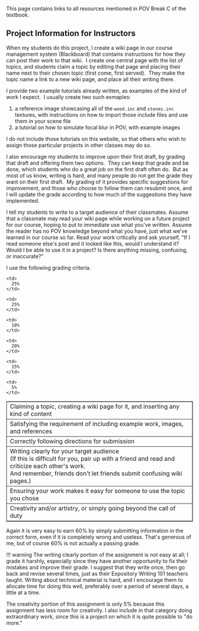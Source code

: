 
This page contains links to all resources mentioned in POV Break C of the
textbook.

## Project Information for Instructors

When my students do this project, I create a wiki page in our course
management system (Blackboard) that contains instructions for how they can
post their work to that wiki.  I create one central page with the list of
topics, and students claim a topic by editing that page and placing their
name next to their chosen topic (first come, first served).  They make the
topic name a link to a new wiki page, and place all their writing there.

I provide two example tutorials already written, as examples of the kind of
work I expect.  I usually create two such exmaples:

  1. a reference image showcasing all of the `wood.inc` and `stones.inc`
     textures, with instructions on how to import those include files and
     use them in your scene file
  2. a tutorial on how to simulate focal blur in POV, with example images

I do not include those tutorials on this website, so that others who wish to
assign those particular projects in other classes may do so.

I also encourage my students to improve upon their first draft, by grading
that draft and offering them two options.  They can keep that grade and be
done, which students who do a great job on the first draft often do.  But as
most of us know, writing is hard, and many people do not get the grade they
want on their first draft.  My grading of it provides specific suggestions
for improvement, and those who choose to follow them can resubmit once, and
I will update the grade according to how much of the suggestions they have
implemented.

I tell my students to write to a target audience of their classmates. Assume
that a classmate may read your wiki page while working on a future project
for our course, hoping to put to immediate use what you've written. Assume
the reader has no POV knowledge beyond what you have, just what we've
learned in our course so far. Read your work critically and ask yourself,
"If I read someone else's post and it looked like this, would I understand
it? Would I be able to use it in a project? Is there anything missing,
confusing, or inaccurate?"

I use the following grading criteria.

<table border="1" cellspacing="0" cellpadding="5">
  <tr>
    <td>
      Claiming a topic, creating a wiki page for it, and inserting any kind of content
    </td>

    <td>
      25%
    </td>
  </tr>

  <tr>
    <td>
      Satisfying the requirement of including example work, images, and references
    </td>

    <td>
      25%
    </td>
  </tr>

  <tr>
    <td>
      Correctly following directions for submission
    </td>

    <td>
      10%
    </td>
  </tr>

  <tr>
    <td>
      Writing clearly for your target audience<br /> (If this is difficult for you, pair up with a friend and read and criticize each other's work.<br /> And remember, friends don't let friends submit confusing wiki pages.)
    </td>

    <td>
      20%
    </td>
  </tr>

  <tr>
    <td>
      Ensuring your work makes it easy for someone to use the topic you chose
    </td>

    <td>
      15%
    </td>
  </tr>

  <tr>
    <td>
      Creativity and/or artistry, or simply going beyond the call of duty
    </td>

    <td>
      5%
    </td>
  </tr>
</table>

Again it is very easy to earn 60% by simply submitting information in the
correct form, even if it is completely wrong and useless. That's generous of
me, but of course 60% is not actually a passing grade.

!!! warning
    The writing clearly portion of the assignment is not easy at all; I
    grade it harshly, especially since they have another opportunity to fix
    their mistakes and improve their grade. I suggest that they write once,
    then go back and revise several times, just as their Expository Writing
    101 teachers taught. Writing about technical material is hard, and I
    encourage them to allocate time for doing this well, preferably over a
    period of several days, a little at a time.

The creativity portion of this assignment is only 5% because this assignment
has less room for creativity. I also include in that category doing
extraordinary work, since this is a project on which it is quite possible to
"do more."
